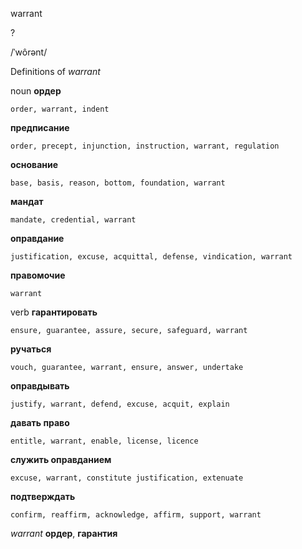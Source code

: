 warrant

?

/ˈwôrənt/

Definitions of _warrant_

noun
**ордер**

    order, warrant, indent
**предписание**

    order, precept, injunction, instruction, warrant, regulation
**основание**

    base, basis, reason, bottom, foundation, warrant
**мандат**

    mandate, credential, warrant
**оправдание**

    justification, excuse, acquittal, defense, vindication, warrant
**правомочие**

    warrant

verb
**гарантировать**

    ensure, guarantee, assure, secure, safeguard, warrant
**ручаться**

    vouch, guarantee, warrant, ensure, answer, undertake
**оправдывать**

    justify, warrant, defend, excuse, acquit, explain
**давать право**

    entitle, warrant, enable, license, licence
**служить оправданием**

    excuse, warrant, constitute justification, extenuate
**подтверждать**

    confirm, reaffirm, acknowledge, affirm, support, warrant

_warrant_
**ордер**, **гарантия**